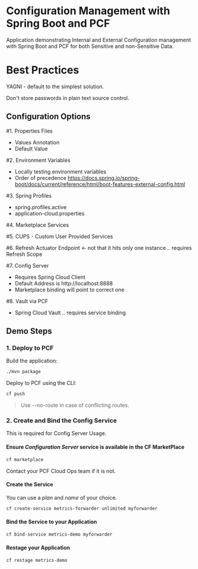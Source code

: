 # Configuration Management with Spring Boot and PCF

Application demonstrating Internal and External Configuration management with Spring Boot and PCF for both Sensitive and non-Sensitive Data.

# Best Practices 

YAGNI - default to the simplest solution. 

Don't store passwords in plain text source control. 

## Configuration Options  

#1. Properties Files
- Values Annotation
- Default Value 

#2. Environment Variables
- Locally testing environment variables
- Order of precedence 
https://docs.spring.io/spring-boot/docs/current/reference/html/boot-features-external-config.html 

#3. Spring Profiles 
- spring.profiles.active
- application-cloud.properties

#4. Marketplace Services 

#5. CUPS - Custom User Provided Services  

#6. Refresh Actuator Endpoint <- not that it hits only one instance  .. requires Refresh Scope 

#7. Config Server
- Requires Spring Cloud Client 
- Default Address is http://localhost:8888
- Marketplace binding will point to correct one

#8. Vault via PCF
- Spring Cloud Vault .. requires service binding 

## Demo Steps

### 1. Deploy to PCF

Build the application:

```sh
./mvn package
```

Deploy to PCF using the CLI:

```sh
cf push
```

> Use --no-route in case of conflicting routes.

### 2. Create and Bind the Config Service

This is required for Config Server Usage.

#### Ensure *Configuration Server* service is available in the CF MarketPlace

```sh
cf marketplace
```

Contact your PCF Cloud Ops team if it is not.

#### Create the Service

You can use a *plan* and *name* of your choice.

```sh
cf create-service metrics-forwarder unlimited myforwarder
```

#### Bind the Service to your Application

```sh
cf bind-service metrics-demo myforwarder
```

#### Restage your Application

```sh
cf restage metrics-demo
```
